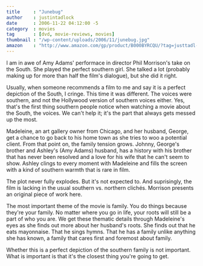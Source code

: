 ```yaml
---
title     : "Junebug"
author    : justintadlock
date      : 2006-11-22 04:12:00 -5
category  : movies
tag       : [dvd, movie-reviews, movies]
thumbnail : "/wp-content/uploads/2006/11/junebug.jpg"
amazon    : "http://www.amazon.com/gp/product/B000BYRCQU/?tag=justtadl-20"
---
```


I am in awe of Amy Adams' performace in director Phil Morrison's take on the South.  She played the perfect southern girl.  She talked a lot (probably making up for more than half the film's dialogue), but she did it right.

Usually, when someone recommends a film to me and say it is a perfect depiction of the South, I cringe.  This time it was different.  The voices were southern, and not the Hollywood version of southern voices either.  Yes, that's the first thing southern people notice when watching a movie about the South, the voices.  We can't help it; it's the part that always gets messed up the most.

Madeleine, an art gallery owner from Chicago, and her husband, George, get a chance to go back to his home town as she tries to woo a potential client.  From that point on, the family tension grows.  Johnny, George's brother and Ashley's (Amy Adams) husband, has a history with his brother that has never been resolved and a love for his wife that he can't seem to show.  Ashley clings to every moment with Madeleine and fills the screen with a kind of southern warmth that is rare in film.

The plot never fully explodes.  But it's not expected to.  And suprisingly, the film is lacking in the usual southern vs. northern clich&eacute;s.  Morrison presents an original piece of work here.

The most important theme of the movie is family.  You do things because they're your family.  No matter where you go in life, your roots will still be a part of who you are.  We get these thematic details through Madeleine's eyes as she finds out more about her husband's roots.  She finds out that he eats mayonnaise.  That he sings hymns.  That he has a family unlike anything she has known, a family that cares first and foremost about family.

Whether this is a perfect depiction of the southern family is not important.  What is important is that it's the closest thing you're going to get.
